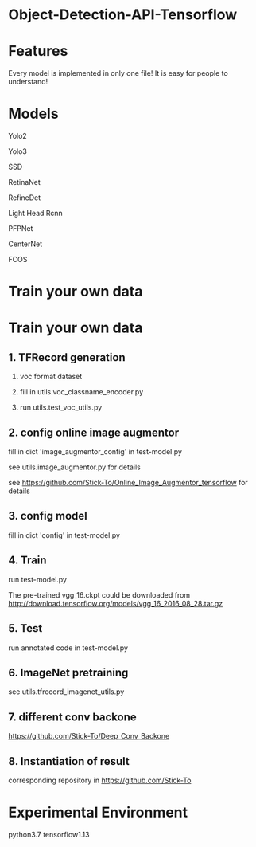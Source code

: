 # Object-Detection-API-Tensorflow

# Features
Every model is implemented in only one file!   It is easy for people to understand!

# Models

Yolo2

Yolo3

SSD

RetinaNet

RefineDet

Light Head Rcnn

PFPNet

CenterNet

FCOS

# Train your own data
# Train your own data
## 1. TFRecord generation

1) voc format dataset

2) fill in utils.voc_classname_encoder.py

3) run utils.test_voc_utils.py

## 2. config online image augmentor

fill in dict 'image_augmentor_config' in test-model.py

see utils.image_augmentor.py for details

see https://github.com/Stick-To/Online_Image_Augmentor_tensorflow for details
## 3. config model

fill in dict 'config' in test-model.py


## 4. Train
run test-model.py

The pre-trained vgg_16.ckpt could be downloaded from http://download.tensorflow.org/models/vgg_16_2016_08_28.tar.gz

## 5. Test
run annotated code in test-model.py

## 6. ImageNet pretraining
see utils.tfrecord_imagenet_utils.py

## 7. different conv backone
https://github.com/Stick-To/Deep_Conv_Backone

## 8. Instantiation of result 
 corresponding repository in https://github.com/Stick-To
 
# Experimental Environment
python3.7 tensorflow1.13
